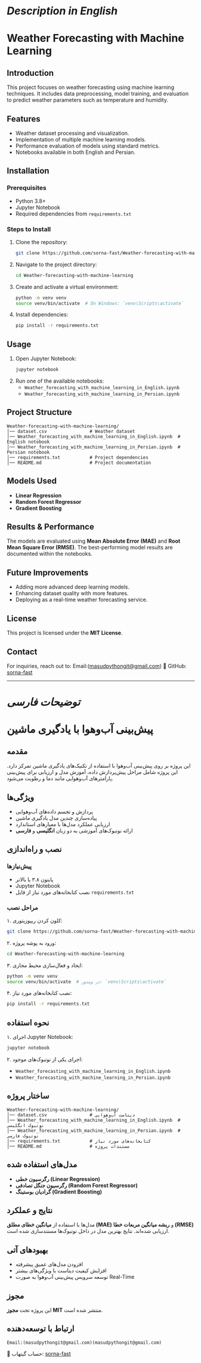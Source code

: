 # ***Description in English***

# Weather Forecasting with Machine Learning

## Introduction
This project focuses on weather forecasting using machine learning techniques. It includes data preprocessing, model training, and evaluation to predict weather parameters such as temperature and humidity.

## Features
- Weather dataset processing and visualization.
- Implementation of multiple machine learning models.
- Performance evaluation of models using standard metrics.
- Notebooks available in both English and Persian.

## Installation
### Prerequisites
- Python 3.8+
- Jupyter Notebook
- Required dependencies from `requirements.txt`

### Steps to Install
1. Clone the repository:
   ```sh
   git clone https://github.com/sorna-fast/Weather-forecasting-with-machine-learning.git
   ```
2. Navigate to the project directory:
   ```sh
   cd Weather-forecasting-with-machine-learning
   ```
3. Create and activate a virtual environment:
   ```sh
   python -m venv venv
   source venv/bin/activate  # On Windows: `venv\Scripts\activate`
   ```
4. Install dependencies:
   ```sh
   pip install -r requirements.txt
   ```

## Usage
1. Open Jupyter Notebook:
   ```sh
   jupyter notebook
   ```
2. Run one of the available notebooks:
   - `Weather_forecasting_with_machine_learning_in_English.ipynb`
   - `Weather_forecasting_with_machine_learning_in_Persian.ipynb`

## Project Structure
```
Weather-forecasting-with-machine-learning/
│── dataset.csv                # Weather dataset
│── Weather_forecasting_with_machine_learning_in_English.ipynb  # English notebook
│── Weather_forecasting_with_machine_learning_in_Persian.ipynb  # Persian notebook
│── requirements.txt           # Project dependencies
│── README.md                  # Project documentation
```

## Models Used
- **Linear Regression**
- **Random Forest Regressor**
- **Gradient Boosting**

## Results & Performance
The models are evaluated using **Mean Absolute Error (MAE)** and **Root Mean Square Error (RMSE)**. The best-performing model results are documented within the notebooks.

## Future Improvements
- Adding more advanced deep learning models.
- Enhancing dataset quality with more features.
- Deploying as a real-time weather forecasting service.

## License
This project is licensed under the **MIT License**.

## Contact
For inquiries, reach out to:
   Email:(masudpythongit@gmail.com)
🔗 GitHub: [sorna-fast](https://github.com/sorna-fast)

____________________________________________________________________________________________________________


# ***توضیحات فارسی***

# پیش‌بینی آب‌وهوا با یادگیری ماشین  

## مقدمه  
این پروژه بر روی پیش‌بینی آب‌وهوا با استفاده از تکنیک‌های یادگیری ماشین تمرکز دارد. این پروژه شامل مراحل پیش‌پردازش داده، آموزش مدل و ارزیابی برای پیش‌بینی پارامترهای آب‌وهوایی مانند دما و رطوبت می‌شود.  

## ویژگی‌ها  
- پردازش و تجسم داده‌های آب‌وهوایی  
- پیاده‌سازی چندین مدل یادگیری ماشین  
- ارزیابی عملکرد مدل‌ها با معیارهای استاندارد  
- ارائه نوتبوک‌های آموزشی به دو زبان **انگلیسی** و **فارسی**  

## نصب و راه‌اندازی  
### پیش‌نیازها  
- پایتون ۳.۸ یا بالاتر  
- Jupyter Notebook  
- نصب کتابخانه‌های مورد نیاز از فایل `requirements.txt`  

### مراحل نصب  
۱. کلون کردن ریپوزیتوری:  
   ```sh  
   git clone https://github.com/sorna-fast/Weather-forecasting-with-machine-learning.git  
   ```  

۲. ورود به پوشه پروژه:  
   ```sh  
   cd Weather-forecasting-with-machine-learning  
   ```  

۳. ایجاد و فعال‌سازی محیط مجازی:  
   ```sh  
   python -m venv venv  
   source venv/bin/activate  # در ویندوز: `venv\Scripts\activate`  
   ```  

۴. نصب کتابخانه‌های مورد نیاز:  
   ```sh  
   pip install -r requirements.txt  
   ```  

## نحوه استفاده  
۱. اجرای Jupyter Notebook:  
   ```sh  
   jupyter notebook  
   ```  

۲. اجرای یکی از نوتبوک‌های موجود:  
   - `Weather_forecasting_with_machine_learning_in_English.ipynb`  
   - `Weather_forecasting_with_machine_learning_in_Persian.ipynb`  

## ساختار پروژه  
```
Weather-forecasting-with-machine-learning/
│── dataset.csv                # دیتاست آب‌وهوایی  
│── Weather_forecasting_with_machine_learning_in_English.ipynb  # نوتبوک انگلیسی  
│── Weather_forecasting_with_machine_learning_in_Persian.ipynb  # نوتبوک فارسی  
│── requirements.txt           # کتابخانه‌های مورد نیاز  
│── README.md                  # مستندات پروژه  
```  

## مدل‌های استفاده شده  
- **رگرسیون خطی (Linear Regression)**  
- **رگرسیون جنگل تصادفی (Random Forest Regressor)**  
- **گرادیان بوستینگ (Gradient Boosting)**  

## نتایج و عملکرد  
مدل‌ها با استفاده از **میانگین خطای مطلق (MAE)** و **ریشه میانگین مربعات خطا (RMSE)** ارزیابی شده‌اند. نتایج بهترین مدل در داخل نوتبوک‌ها مستندسازی شده است.  

## بهبودهای آتی  
- افزودن مدل‌های عمیق پیشرفته  
- افزایش کیفیت دیتاست با ویژگی‌های بیشتر  
- توسعه سرویس پیش‌بینی آب‌وهوا به صورت Real-Time  

## مجوز  
این پروژه تحت **مجوز MIT** منتشر شده است.  

## ارتباط با توسعه‌دهنده  
    Email:(masudpythongit@gmail.com)(masudpythongit@gmail.com)
🔗 حساب گیتهاب: [sorna-fast](https://github.com/sorna-fast)